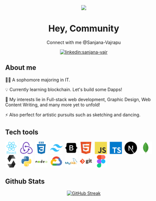 
<div align="center">

  <div id='header'>
    <img src='https://media.giphy.com/media/3kPDmoWdBpQPNhCnUG/giphy.gif' width='200'>
  </div>

# Hey, Community
  
  Connect with me @Sanjana-Vajrapu
  
  [![linkedin:sanjana-vajr](https://img.shields.io/badge/linkedin-0A66C2?style=for-the-badge&logo=linkedin&logoColor=white)](https://www.linkedin.com/in/sanjana-vajr/)

</div>

## About me

:woman_technologist: A sophomore majoring in IT.

:bulb: Currently learning blockchain. Let's build some Dapps!

:brain: My interests lie in Full-stack web development, Graphic Design, Web Content Writing, and many more yet to unfold!

:zap: Also perfect for artistic pursuits such as sketching and dancing.

## Tech tools

<div>
  <img src="https://github.com/devicons/devicon/blob/master/icons/react/react-original-wordmark.svg" title="React" alt="React" width="40" height="40"/>&nbsp;
  <img src="https://github.com/devicons/devicon/blob/master/icons/redux/redux-original.svg" title="Redux" alt="Redux " width="40" height="40"/>&nbsp;
  <img src="https://github.com/devicons/devicon/blob/master/icons/css3/css3-plain-wordmark.svg"  title="CSS3" alt="CSS" width="40" height="40"/>&nbsp;
  <img src="https://github.com/devicons/devicon/blob/master/icons/tailwindcss/tailwindcss-plain.svg"  title="Tailwindcss" alt="TailwindCSS" width="40" height="40"/>&nbsp;
  <img src="https://github.com/devicons/devicon/blob/master/icons/bootstrap/bootstrap-plain.svg"  title="bootstrap" alt="bootstrap" width="40" height="40"/>&nbsp;
  <img src="https://github.com/devicons/devicon/blob/master/icons/html5/html5-original.svg" title="HTML5" alt="HTML" width="40" height="40"/>&nbsp;
  <img src="https://github.com/devicons/devicon/blob/master/icons/javascript/javascript-original.svg" title="JavaScript" alt="JavaScript" width="40" height="40"/>&nbsp;
  <img src="https://github.com/devicons/devicon/blob/master/icons/typescript/typescript-original.svg" title="Typrscript" alt="Typescript" width="40" height="40"/>&nbsp;
  <img src="https://github.com/devicons/devicon/blob/master/icons/nextjs/nextjs-original.svg" title="NextJS" alt="NextJS" width="40" height="40"/>&nbsp;
  <img src="https://github.com/devicons/devicon/blob/master/icons/mongodb/mongodb-original.svg" title="mongodb" **alt="mongodb" width="40" height="40"/>&nbsp;
  <img src="https://github.com/devicons/devicon/blob/master/icons/solidity/solidity-original.svg" title="Solidity" alt="Solidity" width="40" height="40"/>&nbsp;
  <img src="https://github.com/devicons/devicon/blob/master/icons/python/python-original.svg" title="python" alt="python" width="40" height="40"/>&nbsp;
  <img src="https://github.com/devicons/devicon/blob/master/icons/nodejs/nodejs-original-wordmark.svg" title="NodeJS" alt="NodeJS" width="40" height="40"/>&nbsp;
  <img src="https://github.com/devicons/devicon/blob/master/icons/googlecloud/googlecloud-original.svg" title="GCP" alt="GCP" width="40" height="40"/>&nbsp;
  <img src="https://github.com/devicons/devicon/blob/master/icons/mysql/mysql-original-wordmark.svg" title="MySQL"  alt="MySQL" width="40" height="40"/>&nbsp;
  <img src="https://github.com/devicons/devicon/blob/master/icons/git/git-original-wordmark.svg" title="Git" **alt="Git" width="40" height="40"/>&nbsp;
  <img src="https://github.com/devicons/devicon/blob/master/icons/figma/figma-original.svg" title="Figma" **alt="Figma" width="40" height="40"/>
</div>

## Github Stats

<div align="center">

  [![GitHub Streak](https://github-readme-streak-stats.herokuapp.com?user=sanjana-19o8&theme=dark&hide_border=true&border_radius=0.1&card_width=500&ring=30EBC6&fire=2DDBB8&currStreakLabel=2DDBB8&background=0D1117&hide_longest_streak=true)](https://git.io/streak-stats)
  
</div>
